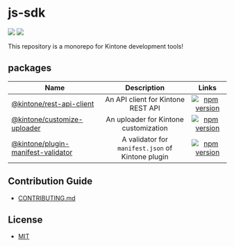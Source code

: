 # js-sdk

[![](https://github.com/kintone/js-sdk/workflows/test/badge.svg)](https://github.com/kintone/js-sdk/actions?workflow=test)
[![](https://github.com/kintone/js-sdk/workflows/lint/badge.svg)](https://github.com/kintone/js-sdk/actions?workflow=lint)

This repository is a monorepo for Kintone development tools!

## packages

| Name                                                       |              Description              |                                                                  Links                                                                   |
| ---------------------------------------------------------- | :-----------------------------------: | :--------------------------------------------------------------------------------------------------------------------------------------: |
| [@kintone/rest-api-client](packages/rest-api-client)       |  An API client for Kintone REST API   |    [![npm version](https://badge.fury.io/js/%40kintone%2Frest-api-client.svg)](https://badge.fury.io/js/%40kintone%2Frest-api-client)    |
| [@kintone/customize-uploader](packages/customize-uploader) | An uploader for Kintone customization | [![npm version](https://badge.fury.io/js/%40kintone%2Fcustomize-uploader.svg)](https://badge.fury.io/js/%40kintone%2Fcustomize-uploader) |
| [@kintone/plugin-manifest-validator](packages/plugin-manifest-validator) | A validator for `manifest.json` of Kintone plugin | [![npm version](https://badge.fury.io/js/%40kintone%2Fplugin-manifest-validator.svg)](https://badge.fury.io/js/%40kintone%2Fplugin-manifest-validator) |

## Contribution Guide

- [CONTRIBUTING.md](CONTRIBUTING.md)

## License

- [MIT](LICENSE)
